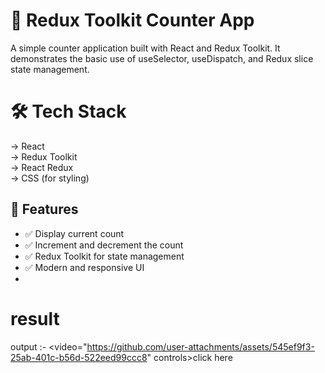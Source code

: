 # 🔢 Redux Toolkit Counter App
A simple counter application built with React and Redux Toolkit. It demonstrates the basic use of useSelector, useDispatch, and Redux slice state management.

# 🛠️ Tech Stack
-> React <br>
-> Redux Toolkit <br>
-> React Redux <br>
-> CSS (for styling)

## 🚀 Features

- ✅ Display current count  
- ✅ Increment and decrement the count  
- ✅ Redux Toolkit for state management  
- ✅ Modern and responsive UI
- 
# result
output :- <video="https://github.com/user-attachments/assets/545ef9f3-25ab-401c-b56d-522eed99ccc8" controls>click here</a>
